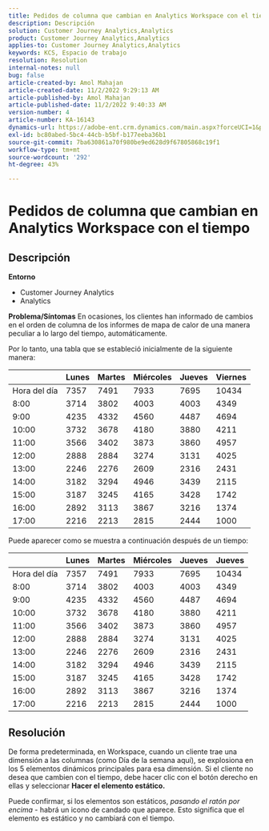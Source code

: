 ```yaml
---
title: Pedidos de columna que cambian en Analytics Workspace con el tiempo
description: Descripción
solution: Customer Journey Analytics,Analytics
product: Customer Journey Analytics,Analytics
applies-to: Customer Journey Analytics,Analytics
keywords: KCS, Espacio de trabajo
resolution: Resolution
internal-notes: null
bug: false
article-created-by: Amol Mahajan
article-created-date: 11/2/2022 9:29:13 AM
article-published-by: Amol Mahajan
article-published-date: 11/2/2022 9:40:33 AM
version-number: 4
article-number: KA-16143
dynamics-url: https://adobe-ent.crm.dynamics.com/main.aspx?forceUCI=1&pagetype=entityrecord&etn=knowledgearticle&id=7eca03cc-905a-ed11-9561-6045bd006a22
exl-id: bc80abed-5bc4-44cb-b5bf-b177eeba36b1
source-git-commit: 7ba630861a70f980be9ed628d9f67805868c19f1
workflow-type: tm+mt
source-wordcount: '292'
ht-degree: 43%

---
```


# Pedidos de columna que cambian en Analytics Workspace con el tiempo

## Descripción

<b>Entorno</b>
- Customer Journey Analytics
- Analytics



<b>Problema/Síntomas</b>
En ocasiones, los clientes han informado de cambios en el orden de columna de los informes de mapa de calor de una manera peculiar a lo largo del tiempo, automáticamente.

Por lo tanto, una tabla que se estableció inicialmente de la siguiente manera:


|   | Lunes | Martes | Miércoles | Jueves | Viernes |
| --- | --- | --- | --- | --- | --- |
| Hora del día | 7357 | 7491 | 7933 | 7695 | 10434 |
| 8:00 | 3714 | 3802 | 4003 | 4003 | 4349 |
| 9:00 | 4235 | 4332 | 4560 | 4487 | 4694 |
| 10:00 | 3732 | 3678 | 4180 | 3880 | 4211 |
| 11:00 | 3566 | 3402 | 3873 | 3860 | 4957 |
| 12:00 | 2888 | 2884 | 3274 | 3131 | 4025 |
| 13:00 | 2246 | 2276 | 2609 | 2316 | 2431 |
| 14:00 | 3182 | 3294 | 4946 | 3439 | 2115 |
| 15:00 | 3187 | 3245 | 4165 | 3428 | 1742 |
| 16:00 | 2892 | 3113 | 3867 | 3216 | 1374 |
| 17:00 | 2216 | 2213 | 2815 | 2444 | 1000 |


Puede aparecer como se muestra a continuación después de un tiempo:


|   | Lunes | Martes | Miércoles | Jueves | Jueves |
| --- | --- | --- | --- | --- | --- |
| Hora del día | 7357 | 7491 | 7933 | 7695 | 10434 |
| 8:00 | 3714 | 3802 | 4003 | 4003 | 4349 |
| 9:00 | 4235 | 4332 | 4560 | 4487 | 4694 |
| 10:00 | 3732 | 3678 | 4180 | 3880 | 4211 |
| 11:00 | 3566 | 3402 | 3873 | 3860 | 4957 |
| 12:00 | 2888 | 2884 | 3274 | 3131 | 4025 |
| 13:00 | 2246 | 2276 | 2609 | 2316 | 2431 |
| 14:00 | 3182 | 3294 | 4946 | 3439 | 2115 |
| 15:00 | 3187 | 3245 | 4165 | 3428 | 1742 |
| 16:00 | 2892 | 3113 | 3867 | 3216 | 1374 |
| 17:00 | 2216 | 2213 | 2815 | 2444 | 1000 |



## Resolución


De forma predeterminada, en Workspace, cuando un cliente trae una dimensión a las columnas (como Día de la semana aquí), se explosiona en los 5 elementos dinámicos principales para esa dimensión. Si el cliente no desea que cambien con el tiempo, debe hacer clic con el botón derecho en ellas y seleccionar <b>Hacer el elemento estático.</b>

Puede confirmar, si los elementos son estáticos, *pasando el ratón por encima* - habrá un icono de candado que aparece. Esto significa que el elemento es estático y no cambiará con el tiempo.
